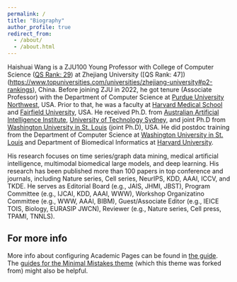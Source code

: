 ```yaml
---
permalink: /
title: "Biography"
author_profile: true
redirect_from: 
  - /about/
  - /about.html
---
```


Haishuai Wang is a ZJU100 Young Professor with College of Computer Science ([QS Rank: 29](https://www.topuniversities.com/university-subject-rankings/computer-science-information-systems?region=Asia&countries=cn)) at Zhejiang University ([QS Rank: 47])(https://www.topuniversities.com/universities/zhejiang-university#p2-rankings), China. Before joining ZJU in 2022, he got tenure (Associate Professor) with the Department of Computer Science at [Purdue University Northwest](https://www.pnw.edu/computer-science/), USA. Prior to that, he was a faculty at [Harvard Medical School](https://hms.harvard.edu/) and [Fairfield University](https://www.fairfield.edu/), USA. He received  Ph.D. from [Australian Artificial Intelligence Institute](https://www.uts.edu.au/research/australian-artificial-intelligence-institute), [University of Technology Sydney](https://www.uts.edu.au/), and joint Ph.D from [Washington University in St. Louis](https://washu.edu/) (joint Ph.D), USA. He did postdoc training from the Department of Computer Science at [Washington University in St. Louis](https://washu.edu/) and Department of Biomedical Informatics at [Harvard University](https://www.harvard.edu/).

His research focuses on time series/graph data mining, medical artificial intelligence, multimodal biomedical large models, and deep learning. His research has been published more than 100 papers in top conference and journals, including Nature series, Cell series, NeurIPS, KDD, AAAI, ICCV, and TKDE. He serves as Editorial Board (e.g., JAIS, JHMI, JBST), Program Committee (e.g., IJCAI, KDD, AAAI, WWW), Workshop Organizatino Committee (e.g., WWW, AAAI, BIBM), Guest/Associate Editor (e.g., IEICE TOIS, Biology, EURASIP JWCN), Reviewer (e.g., Nature series, Cell press, TPAMI, TNNLS).


For more info
------
More info about configuring Academic Pages can be found in [the guide](https://academicpages.github.io/markdown/). The [guides for the Minimal Mistakes theme](https://mmistakes.github.io/minimal-mistakes/docs/configuration/) (which this theme was forked from) might also be helpful.
